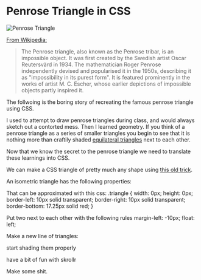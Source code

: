 Penrose Triangle in CSS
=======
![Penrose Triangle](http://upload.wikimedia.org/wikipedia/commons/thumb/c/c1/Penrose-dreieck.svg/192px-Penrose-dreieck.svg.png "Penrose via Wikipedia")  

[From Wikipedia:](http://en.wikipedia.org/wiki/Penrose_triangle)
>The Penrose triangle, also known as the Penrose tribar, is an impossible object. It was first created by the Swedish artist Oscar Reutersvärd in 1934. The mathematician Roger Penrose independently devised and popularised it in the 1950s, describing it as "impossibility in its purest form". It is featured prominently in the works of artist M. C. Escher, whose earlier depictions of impossible objects partly inspired it.

The follwoing is the boring story of recreating the famous penrose triangle using CSS.

I used to attempt to draw penrose triangles during class, and would always sketch out a contorted mess. Then I learned geometry. If you think of a penrose triangle as a series of smaller triangles you begin to see that it is nothing more than craftily shaded [equilateral triangles](http://www.wolframalpha.com/input/?i=triangle+graph&lk=1&a=ClashPrefs_*Graph.TriangleGraph-) next to each other. 

Now that we know the secret to the penrose triangle we need to translate these learnings into CSS.

We can make a CSS triangle of pretty much any shape using [this old trick](http://davidwalsh.name/css-triangles).

An isometric triangle has the following properties:

That can be approximated with this css:
    .triangle {
      width: 0px; 
      height: 0px; 
      border-left: 10px solid transparent;
      border-right: 10px solid transparent;
      border-bottom: 17.25px solid red;
    }

Put two next to each other with the following rules
    margin-left: -10px;
    float: left;

Make a new line of triangles:

start shading them properly

have a bit of fun with skrollr

Make some shit.

